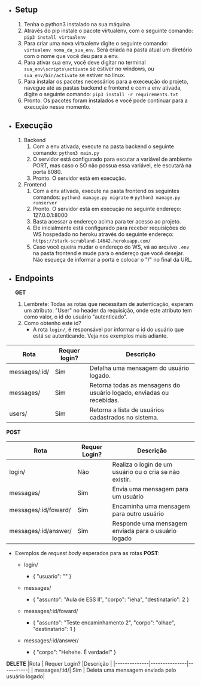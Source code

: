  - Setup
	 - 
	 1. Tenha o python3 instalado na sua máquina
	 2. Através do pip instale o pacote virtualenv, com o seguinte comando: `pip3 install virtualenv`
	 3. Para criar uma nova virtualenv digite o seguinte comando: `virtualenv noma_da_sua_env`. Será criada na pasta atual um diretório com o nome que você deu para a env.
	 4. Para ativar sua env, você deve digitar no terminal `sua_env\scripts\activate` se estiver no windows, ou `sua_env/bin/activate` se estiver no linux.
	 5. Para instalar os pacotes necessários para a execeução do projeto, navegue até as pastas backend e frontend e com a env ativada, digite o seguinte comando: `pip3 install -r requirements.txt`
	 6. Pronto. Os pacotes foram instalados e você pode continuar para a execução nesse momento.
- Execução
	- 
	1. Backend
		1. Com a env ativada, execute na pasta backend o seguinte comando: `python3 main.py`
		2. O servidor está configurado para escutar a variável de ambiente PORT, mas caso o SO não possua essa variável, ele escutará na porta 8080.
		3. Pronto. O servidor está em execução.
	3. Frontend
		1. Com a env ativada, execute na pasta frontend os seguintes comandos: `python3 manage.py migrate` e `python3 manage.py runserver`
		2. Pronto. O servidor está em execução no seguinte endereço: 127.0.0.1:8000
		3. Basta acessar a endereço acima para ter acesso ao projeto.
		4. Ele inicialmente está configurado para receber requisições do WS hospedado no heroku através do seguinte endereço: `https://stark-scrubland-14642.herokuapp.com/`
		5. Caso você queira mudar o endereço do WS, vá ao arquivo `.env` na pasta frontend e mude para o endereço que você desejar. Não esqueça de informar a porta e colocar o "/" no final da URL.

- Endpoints
	-
	**GET**
	1. Lembrete: Todas as rotas que necessitam de autenticação, esperam um atributo: "User" no header da requisição, onde este atributo tem como valor, o id do usuário "autenticado".
	2. Como obtenho este id?
		- A rota `login/`, é responsável por informar o id do usuário que está se autenticando. Veja nos exemplos mais adiante.
	
| Rota          | Requer login?   |Descrição |
|-------------  |-----------------|-----------|
| messages/:id/ | Sim             |Detalha uma mensagem do usuário logado. |
| messages/     |Sim              |Retorna todas as mensagens do usuário logado, enviadas ou recebidas. |
|users/         | Sim             |Retorna a lista de usuários cadastrados no sistema. |


**POST** 

|Rota                 | Requer Login?  | Descrição |
|---------------------|----------------|-----------|
| login/              |  Não           | Realiza o login de um usuário ou o cria se não existir. |
| messages/           |  Sim           | Envia uma mensagem para um usuário |
| messages/:id/foward/| Sim            | Encaminha uma mensagem para outro usuário |
| messages/:id/answer/| Sim            | Responde uma mensagem enviada para o usuário logado |
- Exemplos de *request body* esperados para as rotas **POST**:
   -  login/
		 - {
				"usuario": ""
			} 
	- messages/
		- {
					"assunto": "Aula de ESS II",
					"corpo": "ieha",
					"destinatario": 2
			}


	- messages/:id/foward/
		- {
					"assunto": "Teste encaminhamento 2",
					"corpo": "olhae",
					"destinatario": 1
			}

	- messages/:id/answer/
		-  {
					"corpo": "Hehehe. É verdade!"
			   }
		
**DELETE**
|Rota          | Requer Login? |Descrição |
|--------------|---------------|-----------|
| messages/:id/| Sim           | Deleta uma mensagem enviada pelo usuário logado|
